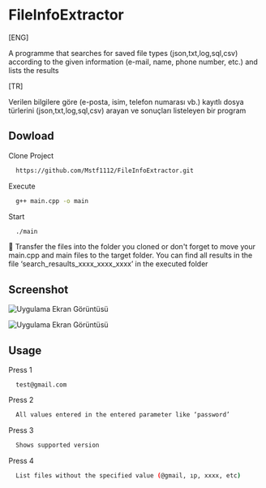 # FileInfoExtractor

[ENG]

A programme that searches for saved file types (json,txt,log,sql,csv) according to the given information (e-mail, name, phone number, etc.) and lists the results

[TR]

Verilen bilgilere göre (e-posta, isim, telefon numarası vb.) kayıtlı dosya türlerini (json,txt,log,sql,csv) arayan ve sonuçları listeleyen bir program



## Dowload 


Clone Project
```bash 
  https://github.com/Mstf1112/FileInfoExtractor.git
```
Execute
```bash 
  g++ main.cpp -o main
```
Start
```bash 
  ./main
```
🔴 Transfer the files into the folder you cloned or don't forget to move your main.cpp and main files to the target folder.
You can find all results in the file ‘search_resaults_xxxx_xxxx_xxxx’ in the executed folder

## Screenshot

![Uygulama Ekran Görüntüsü](https://github.com/user-attachments/assets/b02fa7b8-0007-4711-8973-eb7d86e1126e)

![Uygulama Ekran Görüntüsü](https://github.com/user-attachments/assets/599c7eb9-962e-4f42-a033-ea3f575af772)

## Usage


Press 1
```Example
  test@gmail.com
```
Press 2
```bash 
  All values entered in the entered parameter like ‘password’
```
Press 3
```bash 
  Shows supported version
```
Press 4
```bash 
  List files without the specified value (@gmail, ıp, xxxx, etc)
```